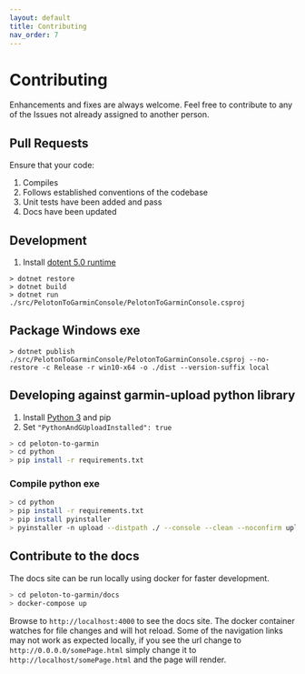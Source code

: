 ```yaml
---
layout: default
title: Contributing
nav_order: 7
---
```


# Contributing

Enhancements and fixes are always welcome. Feel free to contribute to any of the Issues not already assigned to another person.

## Pull Requests

Ensure that your code:

1. Compiles
1. Follows established conventions of the codebase
1. Unit tests have been added and pass
1. Docs have been updated

## Development

1. Install [dotent 5.0 runtime](https://dotnet.microsoft.com/download/dotnet/5.0/runtime)

```
> dotnet restore
> dotnet build
> dotnet run ./src/PelotonToGarminConsole/PelotonToGarminConsole.csproj
```

## Package Windows exe
```
> dotnet publish ./src/PelotonToGarminConsole/PelotonToGarminConsole.csproj --no-restore -c Release -r win10-x64 -o ./dist --version-suffix local
```

## Developing against garmin-upload python library

1. Install [Python 3](https://www.python.org/downloads/) and pip
1. Set `"PythonAndGUploadInstalled": true`

```bash
> cd peloton-to-garmin
> cd python
> pip install -r requirements.txt
```

### Compile python exe

``` bash
> cd python
> pip install -r requirements.txt
> pip install pyinstaller
> pyinstaller -n upload --distpath ./ --console --clean --noconfirm upload.py
```

## Contribute to the docs

The docs site can be run locally using docker for faster development.

```bash
> cd peloton-to-garmin/docs
> docker-compose up
```

Browse to `http://localhost:4000` to see the docs site. The docker container watches for file changes and will hot reload.  Some of the navigation links may not work as expected locally, if you see the url change to `http://0.0.0.0/somePage.html` simply change it to `http://localhost/somePage.html` and the page will render.
